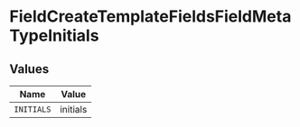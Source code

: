 # FieldCreateTemplateFieldsFieldMetaTypeInitials


## Values

| Name       | Value      |
| ---------- | ---------- |
| `INITIALS` | initials   |
